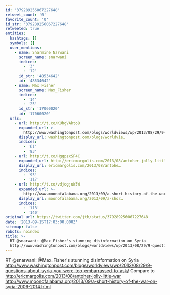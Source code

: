 ```yaml
---
id: '379289256067227648'
retweet_count: '0'
favorite_count: '0'
id_str: '379289256067227648'
retweeted: true
entities:
  hashtags: []
  symbols: []
  user_mentions:
    - name: Sharmine Narwani
      screen_name: snarwani
      indices:
        - '3'
        - '12'
      id_str: '48534642'
      id: '48534642'
    - name: Max Fisher
      screen_name: Max_Fisher
      indices:
        - '14'
        - '25'
      id_str: '17060020'
      id: '17060020'
  urls:
    - url: http://t.co/KUhgVAkto8
      expanded_url: >-
        http://www.washingtonpost.com/blogs/worldviews/wp/2013/08/29/9-questions-about-syria-you-were-too-embarrassed-to-ask/
      display_url: washingtonpost.com/blogs/worldvie…
      indices:
        - '61'
        - '83'
    - url: http://t.co/HggpzxSF4C
      expanded_url: http://ericmargolis.com/2013/08/antoher-jolly-little-war
      display_url: ericmargolis.com/2013/08/antohe…
      indices:
        - '95'
        - '117'
    - url: http://t.co/vdjogjuW3W
      expanded_url: >-
        http://www.moonofalabama.org/2013/09/a-short-history-of-the-war-on-syria-2006-2014.html
      display_url: moonofalabama.org/2013/09/a-shor…
      indices:
        - '118'
        - '140'
original_url: https://twitter.com/jth/status/379289256067227648
date: '2013-09-15T17:03:00.000Z'
sitemap: false
robots: noindex
title: >-
  RT @snarwani: @Max_Fisher's stunning disinformation on Syria
  http://www.washingtonpost.com/blogs/worldviews/wp/2013/08/29/9-questions-about-syria-you-were-too-embarrassed-to-ask/…
---
```


RT @snarwani: @Max_Fisher's stunning disinformation on Syria http://www.washingtonpost.com/blogs/worldviews/wp/2013/08/29/9-questions-about-syria-you-were-too-embarrassed-to-ask/ Compare to http://ericmargolis.com/2013/08/antoher-jolly-little-war http://www.moonofalabama.org/2013/09/a-short-history-of-the-war-on-syria-2006-2014.html